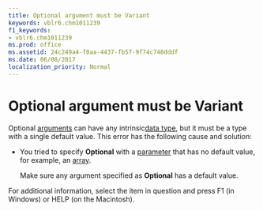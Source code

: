 ```yaml
---
title: Optional argument must be Variant
keywords: vblr6.chm1011239
f1_keywords:
- vblr6.chm1011239
ms.prod: office
ms.assetid: 24c249a4-f0aa-4437-fb57-9f74c748dddf
ms.date: 06/08/2017
localization_priority: Normal
---
```



# Optional argument must be Variant

Optional [arguments](../../Glossary/vbe-glossary.md#argument) can have any intrinsic[data type](../../Glossary/vbe-glossary.md#data-type), but it must be a type with a single default value. This error has the following cause and solution:



- You tried to specify  **Optional** with a [parameter](../../Glossary/vbe-glossary.md#parameter) that has no default value, for example, an [array](../../Glossary/vbe-glossary.md#array).
    
    Make sure any argument specified as  **Optional** has a default value.
    

For additional information, select the item in question and press F1 (in Windows) or HELP (on the Macintosh).

